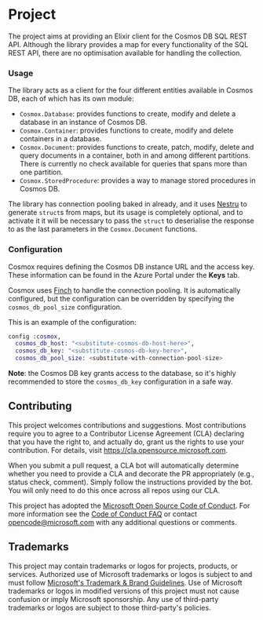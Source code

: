 # Project

The project aims at providing an Elixir client for the Cosmos DB SQL REST API. Although the library
provides a map for every functionality of the SQL REST API, there are no optimisation 
available for handling the collection.

### Usage

The library acts as a client for the four different entities available in Cosmos DB, each of which
has its own module:

- `Cosmox.Database`: provides functions to create, modify and delete a database in 
an instance of Cosmos DB.
- `Cosmox.Container`: provides functions to create, modify and delete containers in a database.
- `Cosmox.Document`: provides functions to create, patch, modify, delete and query documents in
a container, both in and among different partitions. There is currently no check available for
queries that spans more than one partition.
- `Cosmox.StoredProcedure`: provides a way to manage stored procedures in Cosmos DB.

The library has connection pooling baked in already, and it uses [Nestru](https://github.com/IvanRublev/Nestru)
to generate `struct`s from maps, but its usage is completely optional, and to activate it
it will be necessary to pass the `struct` to deserialise the response to as the last 
parameters in the `Cosmox.Document` functions.

### Configuration

Cosmox requires defining the Cosmos DB instance URL and the access key. These information can
be found in the Azure Portal under the **Keys** tab.

Cosmox uses [Finch](https://github.com/sneako/finch) to handle the connection pooling. It is 
automatically configured, but the configuration can be overridden by specifying the 
`cosmos_db_pool_size` configuration.

This is an example of the configuration:

```elixir
config :cosmox,
  cosmos_db_host: "<substitute-cosmos-db-host-here>",
  cosmos_db_key: "<substitute-cosmos-db-key-here>",
  cosmos_db_pool_size: <substitute-with-connection-pool-size>
```

**Note**: the Cosmos DB key grants access to the database, so it's highly recommended to store 
the `cosmos_db_key` configuration in a safe way.

## Contributing

This project welcomes contributions and suggestions.  Most contributions require you to agree to a
Contributor License Agreement (CLA) declaring that you have the right to, and actually do, grant us
the rights to use your contribution. For details, visit https://cla.opensource.microsoft.com.

When you submit a pull request, a CLA bot will automatically determine whether you need to provide
a CLA and decorate the PR appropriately (e.g., status check, comment). Simply follow the instructions
provided by the bot. You will only need to do this once across all repos using our CLA.

This project has adopted the [Microsoft Open Source Code of Conduct](https://opensource.microsoft.com/codeofconduct/).
For more information see the [Code of Conduct FAQ](https://opensource.microsoft.com/codeofconduct/faq/) or
contact [opencode@microsoft.com](mailto:opencode@microsoft.com) with any additional questions or comments.

## Trademarks

This project may contain trademarks or logos for projects, products, or services. Authorized use of Microsoft 
trademarks or logos is subject to and must follow 
[Microsoft's Trademark & Brand Guidelines](https://www.microsoft.com/en-us/legal/intellectualproperty/trademarks/usage/general).
Use of Microsoft trademarks or logos in modified versions of this project must not cause confusion or imply Microsoft sponsorship.
Any use of third-party trademarks or logos are subject to those third-party's policies.
